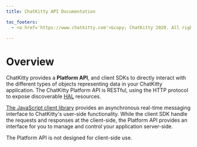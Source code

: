 ```yaml
---
title: ChatKitty API Documentation

toc_footers:
  - <a href='https://www.chatkitty.com'>&copy; ChatKitty 2020. All rights reserved</a>

---
```


# Overview

ChatKitty provides a **Platform API**, and client SDKs to directly interact with the different types
of objects representing data in your ChatKitty application. The ChatKitty Platform API is RESTful,
using the HTTP protocol to expose discoverable [HAL](http://stateless.co/hal_specification.html) resources.

[The JavaScript client library](https://docs.chatkitty.com/javascript/) provides an asynchronous real-time 
messaging interface to ChatKitty's user-side functionality. While the client SDK handle the requests 
and responses at the client-side, the Platform API provides an interface for you to manage and control 
your application server-side.

<aside class="notice">
 The Platform API is not designed for client-side use.
</aside>
